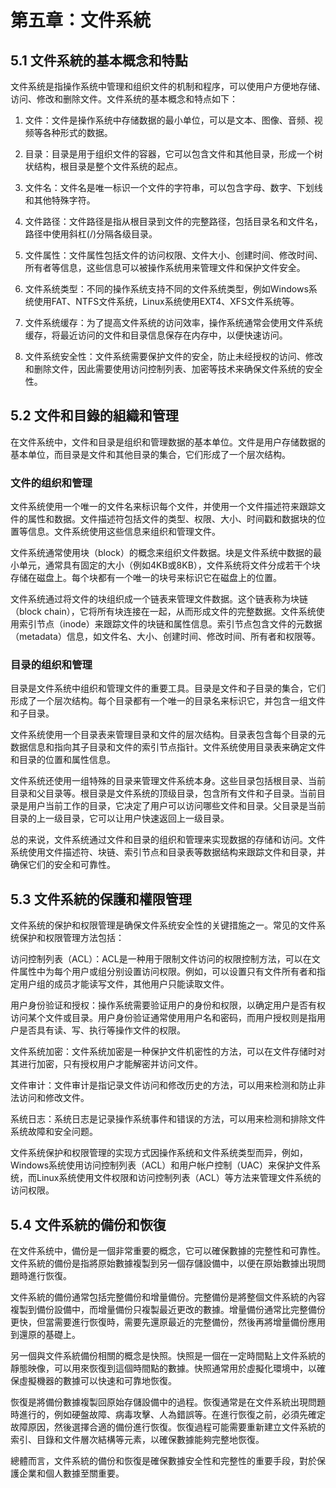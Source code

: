 # 第五章：文件系統

## 5.1 文件系統的基本概念和特點

文件系统是指操作系统中管理和组织文件的机制和程序，可以使用户方便地存储、访问、修改和删除文件。文件系统的基本概念和特点如下：

1. 文件：文件是操作系统中存储数据的最小单位，可以是文本、图像、音频、视频等各种形式的数据。

2. 目录：目录是用于组织文件的容器，它可以包含文件和其他目录，形成一个树状结构，根目录是整个文件系统的起点。

3. 文件名：文件名是唯一标识一个文件的字符串，可以包含字母、数字、下划线和其他特殊字符。

4. 文件路径：文件路径是指从根目录到文件的完整路径，包括目录名和文件名，路径中使用斜杠(/)分隔各级目录。

5. 文件属性：文件属性包括文件的访问权限、文件大小、创建时间、修改时间、所有者等信息，这些信息可以被操作系统用来管理文件和保护文件安全。

6. 文件系统类型：不同的操作系统支持不同的文件系统类型，例如Windows系统使用FAT、NTFS文件系统，Linux系统使用EXT4、XFS文件系统等。

7. 文件系统缓存：为了提高文件系统的访问效率，操作系统通常会使用文件系统缓存，将最近访问的文件和目录信息保存在内存中，以便快速访问。

8. 文件系统安全性：文件系统需要保护文件的安全，防止未经授权的访问、修改和删除文件，因此需要使用访问控制列表、加密等技术来确保文件系统的安全性。

## 5.2 文件和目錄的組織和管理

在文件系统中，文件和目录是组织和管理数据的基本单位。文件是用户存储数据的基本单位，而目录是文件和其他目录的集合，它们形成了一个层次结构。

### 文件的组织和管理

文件系统使用一个唯一的文件名来标识每个文件，并使用一个文件描述符来跟踪文件的属性和数据。文件描述符包括文件的类型、权限、大小、时间戳和数据块的位置等信息。文件系统使用这些信息来组织和管理文件。

文件系统通常使用块（block）的概念来组织文件数据。块是文件系统中数据的最小单元，通常具有固定的大小（例如4KB或8KB），文件系统将文件分成若干个块存储在磁盘上。每个块都有一个唯一的块号来标识它在磁盘上的位置。

文件系统通过将文件的块组织成一个链表来管理文件数据。这个链表称为块链（block chain），它将所有块连接在一起，从而形成文件的完整数据。文件系统使用索引节点（inode）来跟踪文件的块链和属性信息。索引节点包含文件的元数据（metadata）信息，如文件名、大小、创建时间、修改时间、所有者和权限等。

### 目录的组织和管理

目录是文件系统中组织和管理文件的重要工具。目录是文件和子目录的集合，它们形成了一个层次结构。每个目录都有一个唯一的目录名来标识它，并包含一组文件和子目录。

文件系统使用一个目录表来管理目录和文件的层次结构。目录表包含每个目录的元数据信息和指向其子目录和文件的索引节点指针。文件系统使用目录表来确定文件和目录的位置和属性信息。

文件系统还使用一组特殊的目录来管理文件系统本身。这些目录包括根目录、当前目录和父目录等。根目录是文件系统的顶级目录，包含所有文件和子目录。当前目录是用户当前工作的目录，它决定了用户可以访问哪些文件和目录。父目录是当前目录的上一级目录，它可以让用户快速返回上一级目录。

总的来说，文件系统通过文件和目录的组织和管理来实现数据的存储和访问。文件系统使用文件描述符、块链、索引节点和目录表等数据结构来跟踪文件和目录，并确保它们的安全和可靠性。

## 5.3 文件系統的保護和權限管理

文件系统的保护和权限管理是确保文件系统安全性的关键措施之一。常见的文件系统保护和权限管理方法包括：

访问控制列表（ACL）：ACL是一种用于限制文件访问的权限控制方法，可以在文件属性中为每个用户或组分别设置访问权限。例如，可以设置只有文件所有者和指定用户组的成员才能读写文件，其他用户只能读取文件。

用户身份验证和授权：操作系统需要验证用户的身份和权限，以确定用户是否有权访问某个文件或目录。用户身份验证通常使用用户名和密码，而用户授权则是指用户是否具有读、写、执行等操作文件的权限。

文件系统加密：文件系统加密是一种保护文件机密性的方法，可以在文件存储时对其进行加密，只有授权用户才能解密并访问文件。

文件审计：文件审计是指记录文件访问和修改历史的方法，可以用来检测和防止非法访问和修改文件。

系统日志：系统日志是记录操作系统事件和错误的方法，可以用来检测和排除文件系统故障和安全问题。

文件系统保护和权限管理的实现方式因操作系统和文件系统类型而异，例如，Windows系统使用访问控制列表（ACL）和用户帐户控制（UAC）来保护文件系统，而Linux系统使用文件权限和访问控制列表（ACL）等方法来管理文件系统的访问权限。

## 5.4 文件系統的備份和恢復

在文件系统中，備份是一個非常重要的概念，它可以確保數據的完整性和可靠性。文件系統的備份是指將原始數據複製到另一個存儲設備中，以便在原始數據出現問題時進行恢復。

文件系統的備份通常包括完整備份和增量備份。完整備份是將整個文件系統的內容複製到備份設備中，而增量備份只複製最近更改的數據。增量備份通常比完整備份更快，但當需要進行恢復時，需要先還原最近的完整備份，然後再將增量備份應用到還原的基礎上。

另一個與文件系統備份相關的概念是快照。快照是一個在一定時間點上文件系統的靜態映像，可以用來恢復到這個時間點的數據。快照通常用於虛擬化環境中，以確保虛擬機器的數據可以快速和可靠地恢復。

恢復是將備份數據複製回原始存儲設備中的過程。恢復通常是在文件系統出現問題時進行的，例如硬盤故障、病毒攻擊、人為錯誤等。在進行恢復之前，必須先確定故障原因，然後選擇合適的備份進行恢復。恢復過程可能需要重新建立文件系統的索引、目錄和文件層次結構等元素，以確保數據能夠完整地恢復。

總體而言，文件系統的備份和恢復是確保數據安全性和完整性的重要手段，對於保護企業和個人數據至關重要。
